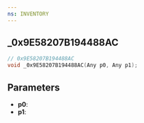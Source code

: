 ```yaml
---
ns: INVENTORY
---
```

## _0x9E58207B194488AC

```c
// 0x9E58207B194488AC
void _0x9E58207B194488AC(Any p0, Any p1);
```

## Parameters
* **p0**:
* **p1**:
